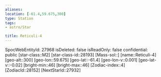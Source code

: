 ```yaml
---
aliases: 
location: [-61.4,59.675,300]
type: Station
tags:
- astro/Star

title: Reticuli-4
---
```

SpocWebEntityId: 27968
isDeleted: false
isReadOnly: false
confidential: public
[star-class::M2]
[star-class-id::28193]
[Mass-sol::]
[name::Reticuli-4]
[geo-alt::300]
[geo-lon::59.675]
[geo-lat::-61.4]
[geo-lon-v::0.001]
[geo-lat-v::-0.02]
[bright-min::46]
[bright-max::46]
[Zodiac-index::4]
[ZodiacId::28152]
[NextStarId::27932]



